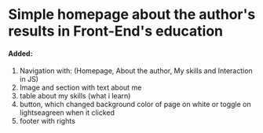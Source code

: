 # Simple homepage about the author's results in Front-End's education
#### Added:
1. Navigation with: (Homepage, About the author, My skills and Interaction in JS)
2. Image and section with text about me
3. table about my skills (what i learn)
4. button, which changed background color of page on white or toggle on lightseagreen when it clicked
5. footer with rights
